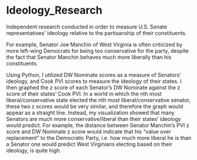 # Ideology_Research
Independent research conducted in order to measure U.S. Senate representatives' ideology relative to the partisanship of their constituents.


For example, Senator Joe Manchin of West Virginia is often criticized by more left-wing Democrats for being too conservative for the party, despite the fact that Senator Manchin behaves much more liberally than his constituents.

Using Python,  I utilized DW Nominate scores as a measure of Senators’ ideology, and Cook PVI scores to measure the ideology of their states. I then graphed the z score of each Senator’s DW Nominate against the z score of their states’ Cook PVI. In a world in which the nth most liberal/conservative state elected the nth most liberal/conservative senator, these two z scores would be very similar, and therefore the graph would appear as a straight line. Instead, my visualization showed that many Senators are much more conservative/liberal than their states’ ideology would predict. For example, the distance between Senator Manchin’s PVI z score and DW Nominate z score would indicate that his “value over replacement” to the Democratic Party, i.e. how much more liberal he is than a Senator one would predict West Virginians electing based on their ideology, is quite high. 

